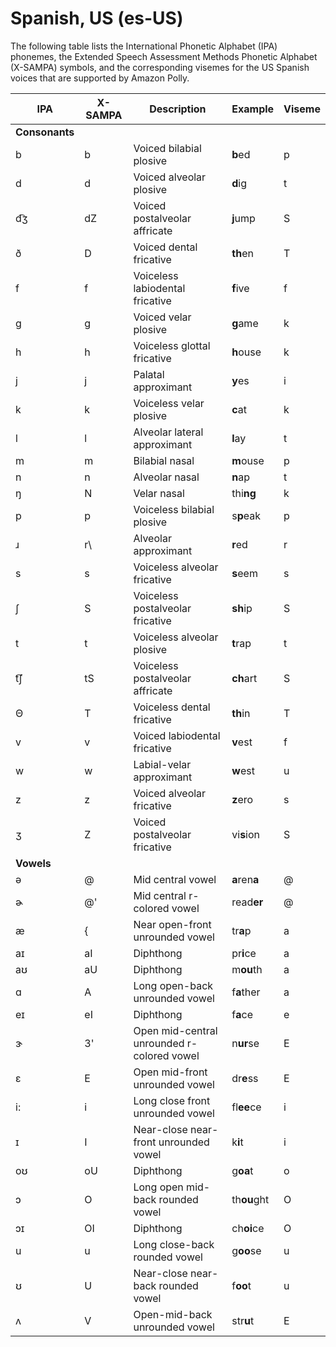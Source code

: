 # Spanish, US \(es\-US\)<a name="ph-table-spanish-us"></a>

The following table lists the International Phonetic Alphabet \(IPA\) phonemes, the Extended Speech Assessment Methods Phonetic Alphabet \(X\-SAMPA\) symbols, and the corresponding visemes for the US Spanish voices that are supported by Amazon Polly\.


| IPA | X\-SAMPA | Description | Example | Viseme | 
| --- | --- | --- | --- | --- | 
|  **Consonants**  | 
| b | b | Voiced bilabial plosive | **b**ed | p | 
| d | d | Voiced alveolar plosive | **d**ig | t | 
| d͡ʒ | dZ | Voiced postalveolar affricate | **j**ump | S | 
| ð | D | Voiced dental fricative | **th**en | T | 
| f | f | Voiceless labiodental fricative | **f**ive | f | 
| g | g | Voiced velar plosive | **g**ame | k | 
| h | h | Voiceless glottal fricative | **h**ouse | k | 
| j | j | Palatal approximant | **y**es | i | 
| k | k | Voiceless velar plosive | **c**at | k | 
| l | l | Alveolar lateral approximant | **l**ay | t | 
| m | m | Bilabial nasal | **m**ouse | p | 
| n | n | Alveolar nasal | **n**ap | t | 
| ŋ | N | Velar nasal | thi**ng** | k | 
| p | p | Voiceless bilabial plosive | s**p**eak | p | 
| ɹ | r\\ | Alveolar approximant | **r**ed | r | 
| s | s | Voiceless alveolar fricative | **s**eem | s | 
| ʃ | S | Voiceless postalveolar fricative | **sh**ip | S | 
| t | t | Voiceless alveolar plosive | **t**rap | t | 
| t͡ʃ | tS | Voiceless postalveolar affricate | **ch**art | S | 
| Θ | T | Voiceless dental fricative | **th**in | T | 
| v | v | Voiced labiodental fricative | **v**est | f | 
| w | w | Labial\-velar approximant | **w**est | u | 
| z | z | Voiced alveolar fricative | **z**ero | s | 
| ʒ | Z | Voiced postalveolar fricative | vi**s**ion | S | 
|  **Vowels**  | 
| ə | @ | Mid central vowel | **a**ren**a** | @ | 
| ɚ | @' | Mid central r\-colored vowel | read**er** | @ | 
| æ | \{ | Near open\-front unrounded vowel | tr**a**p | a | 
| aɪ | aI | Diphthong | pr**i**ce | a | 
| aʊ | aU | Diphthong | m**ou**th | a | 
| ɑ | A | Long open\-back unrounded vowel | f**a**ther | a | 
| eɪ | eI | Diphthong | f**a**ce | e | 
| ɝ | 3' | Open mid\-central unrounded r\-colored vowel | n**ur**se | E | 
| ɛ | E | Open mid\-front unrounded vowel | dr**e**ss | E | 
| i: | i | Long close front unrounded vowel | fl**ee**ce | i | 
| ɪ | I | Near\-close near\-front unrounded vowel | k**i**t | i | 
| oʊ | oU | Diphthong | g**oa**t | o | 
| ɔ | O | Long open mid\-back rounded vowel | th**ou**ght | O | 
| ɔɪ | OI | Diphthong | ch**oi**ce | O | 
| u | u | Long close\-back rounded vowel | g**oo**se | u | 
| ʊ | U | Near\-close near\-back rounded vowel | f**oo**t | u | 
| ʌ | V | Open\-mid\-back unrounded vowel | str**u**t | E | 